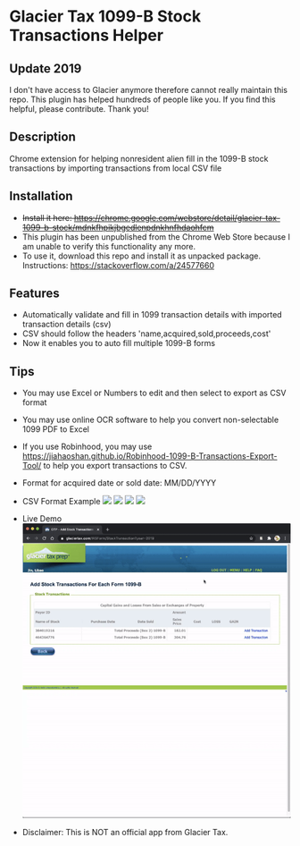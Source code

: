 # Glacier Tax 1099-B Stock Transactions Helper

## Update 2019

I don't have access to Glacier anymore therefore cannot really maintain this repo. This plugin has helped hundreds of people like you. If you find this helpful, please contribute. Thank you!

## Description

Chrome extension for helping nonresident alien fill in the 1099-B stock transactions by importing transactions from local CSV file

## Installation

* ~~Install it here: https://chrome.google.com/webstore/detail/glacier-tax-1099-b-stock/mdnkfhpikjbgedlenpdnkhnfhdaohfcm~~
* This plugin has been unpublished from the Chrome Web Store because I am unable to verify this functionality any more. 
* To use it, download this repo and install it as unpacked package. Instructions: https://stackoverflow.com/a/24577660 

## Features

* Automatically validate and fill in 1099 transaction details with imported transaction details (csv)
* CSV should follow the headers 'name,acquired,sold,proceeds,cost'
* Now it enables you to auto fill multiple 1099-B forms

## Tips

* You may use Excel or Numbers to edit and then select to export as CSV format
* You may use online OCR software to help you convert non-selectable 1099 PDF to Excel
* If you use Robinhood, you may use https://jiahaoshan.github.io/Robinhood-1099-B-Transactions-Export-Tool/ to help you export transactions to CSV.
* Format for acquired date or sold date: MM/DD/YYYY
* CSV Format Example
  <img src="https://lh3.googleusercontent.com/k8PNDDnTFJ2z4VOiSsPIUxDNSabxhn4nICzgoE_42nuMvlV2zt0zpe2_5_XwZCW2AHov9g834A=s1280-h800-e365-rw">
  <img src="https://lh3.googleusercontent.com/lDdUFP9tIUGoKjS2R-fd6oQtLnMqw58OkYT0n6N8TG08RMLTRpZG0jW_d2SA5ynR6jdQaSkNVw=s1280-h800-e365-rw">
  <img src="https://lh3.googleusercontent.com/Jw8WK7jymMCsVztOa3IZQq3rWpo5_BRKVhKBg044jfZH30B7X54VsKtIb1iDD-Ioa9b2KVXw=s1280-h800-e365-rw">
  <img src="https://lh3.googleusercontent.com/I2z1f8Kpf6WpZlIa0Z2iRmJcxliiSp7YmYDwjk7VE1TW6fvO38SXCYoNvySe9L-BiOtcWzGCig=s1280-h800-e365-rw">
* Live Demo
  ![Demo](img/Glacier-Tax-Prep-Form-1099-B-Stock-Transactions-Importer.gif)

* Disclaimer: This is NOT an official app from Glacier Tax.
